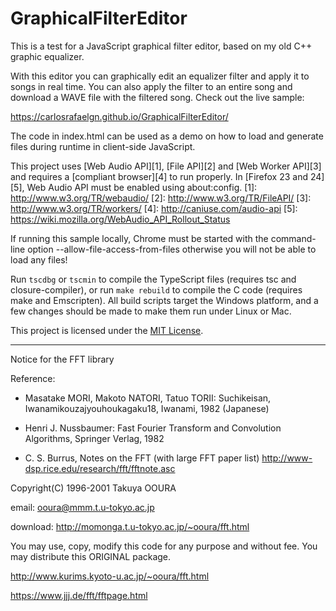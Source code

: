 GraphicalFilterEditor
=====================

This is a test for a JavaScript graphical filter editor, based on my old C++ graphic equalizer.

With this editor you can graphically edit an equalizer filter and apply it to songs in real time. You can also apply the filter to an entire song and download a WAVE file with the filtered song. Check out the live sample:

https://carlosrafaelgn.github.io/GraphicalFilterEditor/

The code in index.html can be used as a demo on how to load and generate files during runtime in client-side JavaScript.

This project uses [Web Audio API][1], [File API][2] and [Web Worker API][3] and requires a [compliant browser][4] to run properly. In [Firefox 23 and 24][5], Web Audio API must be enabled using about:config.
[1]: http://www.w3.org/TR/webaudio/
[2]: http://www.w3.org/TR/FileAPI/
[3]: http://www.w3.org/TR/workers/
[4]: http://caniuse.com/audio-api
[5]: https://wiki.mozilla.org/WebAudio_API_Rollout_Status

If running this sample locally, Chrome must be started with the command-line option --allow-file-access-from-files otherwise you will not be able to load any files!

Run `tscdbg` or `tscmin` to compile the TypeScript files (requires tsc and closure-compiler), or run `make rebuild` to compile the C code (requires make and Emscripten). All build scripts target the Windows platform, and a few changes should be made to make them run under Linux or Mac.

This project is licensed under the [MIT License](https://github.com/carlosrafaelgn/GraphicalFilterEditor/blob/master/LICENSE.txt).

---

Notice for the FFT library

Reference:

* Masatake MORI, Makoto NATORI, Tatuo TORII: Suchikeisan, Iwanamikouzajyouhoukagaku18, Iwanami, 1982 (Japanese)

* Henri J. Nussbaumer: Fast Fourier Transform and Convolution Algorithms, Springer Verlag, 1982

* C. S. Burrus, Notes on the FFT (with large FFT paper list) http://www-dsp.rice.edu/research/fft/fftnote.asc

Copyright(C) 1996-2001 Takuya OOURA

email: ooura@mmm.t.u-tokyo.ac.jp

download: http://momonga.t.u-tokyo.ac.jp/~ooura/fft.html

You may use, copy, modify this code for any purpose and without fee. You may distribute this ORIGINAL package.

http://www.kurims.kyoto-u.ac.jp/~ooura/fft.html

https://www.jjj.de/fft/fftpage.html
